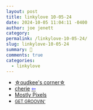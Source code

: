 ```yaml
---
layout: post
title: 𝚕𝚒𝚗𝚔𝚢𝚕𝚘𝚟𝚎 𝟷𝟶-𝟶𝟻-𝟸𝟺
date: 2024-10-05 11:04:11 -0400
author: joe jenett
category: 
permalink: /linkylove-10-05-24/
slug: linkylove-10-05-24
summary: 🎈
comments: true
categories:
  - linkylove
---
```

<ul class="linkylove">
	<li><a title="oudkee" href="https://oudkee.neocities.org/">☆oudkee's corner☆</a></li>
	<li><a title="cherie" href="https://cherie.nekoweb.org/">cherie</a>  <a title="source" href="https://pantson.xandra.cc/members"><span style="color:blue;">&#8678;</span></a></li>
	<li><a title="Mostly Pixels" href="https://mostlypixels.com/">Mostly Pixels</a></li>
	<li><a title="Sun" href="https://sunpop.neocities.org/"><small>GET GROOVIN'</small></a></li>
</ul>
<a style="display:none;" href="https://brid.gy/publish/mastodon"><small>(cross-posted to mastodon)</small></a>